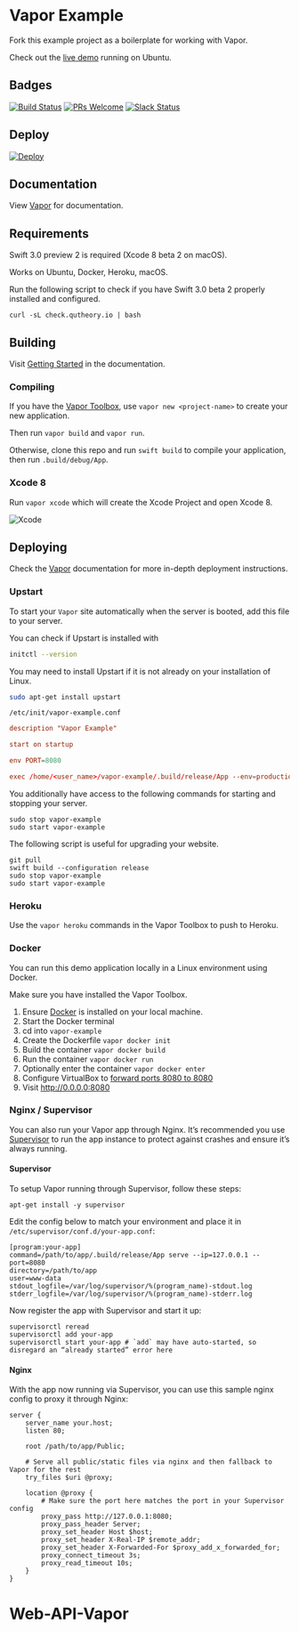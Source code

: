 # Vapor Example

Fork this example project as a boilerplate for working with Vapor.

Check out the [live demo](http://example.qutheory.io) running on Ubuntu.

## Badges
[![Build Status](https://img.shields.io/travis/qutheory/vapor-example.svg?style=flat-square)](https://travis-ci.org/qutheory/vapor-example)
[![PRs Welcome](https://img.shields.io/badge/prs-welcome-brightgreen.svg?style=flat-square)](http://makeapullrequest.com)
[![Slack Status](http://slack.qutheory.io/badge.svg?style=flat-square)](http://slack.qutheory.io)

## Deploy

[![Deploy](https://www.herokucdn.com/deploy/button.svg)](https://heroku.com/deploy)

## Documentation

View [Vapor](https://github.com/qutheory/vapor) for documentation.

## Requirements

Swift 3.0 preview 2 is required (Xcode 8 beta 2 on macOS). 

Works on Ubuntu, Docker, Heroku, macOS.

Run the following script to check if you have Swift 3.0 beta 2 properly installed and configured.

```
curl -sL check.qutheory.io | bash
```

## Building

Visit [Getting Started](http://docs.qutheory.io) in the documentation.

### Compiling

If you have the [Vapor Toolbox](https://github.com/qutheory/vapor-toolbox), use `vapor new <project-name>` to create your new application.

Then run `vapor build` and `vapor run`.

Otherwise, clone this repo and run `swift build` to compile your application, then run `.build/debug/App`.

### Xcode 8

Run `vapor xcode` which will create the Xcode Project and open Xcode 8.

![Xcode](https://cloud.githubusercontent.com/assets/1342803/15592631/3e740df8-2373-11e6-8624-3c89260322aa.png)

## Deploying

Check the [Vapor](https://github.com/qutheory/vapor) documentation for more in-depth deployment instructions.

### Upstart

To start your `Vapor` site automatically when the server is booted, add this file to your server.

You can check if Upstart is installed with 

```sh
initctl --version
```

You may need to install Upstart if it is not already on your installation of Linux.

```sh
sudo apt-get install upstart
```

`/etc/init/vapor-example.conf`

```conf
description "Vapor Example"

start on startup

env PORT=8080

exec /home/<user_name>/vapor-example/.build/release/App --env=production
```

You additionally have access to the following commands for starting and stopping your server.

```shell
sudo stop vapor-example
sudo start vapor-example
```

The following script is useful for upgrading your website.

```shell
git pull
swift build --configuration release
sudo stop vapor-example
sudo start vapor-example
```

### Heroku

Use the `vapor heroku` commands in the Vapor Toolbox to push to Heroku.

### Docker

You can run this demo application locally in a Linux environment using Docker.

Make sure you have installed the Vapor Toolbox.

1. Ensure [Docker](https://www.docker.com) is installed on your local machine.
2. Start the Docker terminal
3. cd into `vapor-example`
4. Create the Dockerfile `vapor docker init`
5. Build the container `vapor docker build`
6. Run the container `vapor docker run`
7. Optionally enter the container `vapor docker enter`
5. Configure VirtualBox to [forward ports 8080 to 8080](https://www.virtualbox.org/manual/ch06.html)
6. Visit http://0.0.0.0:8080

### Nginx / Supervisor

You can also run your Vapor app through Nginx.  It’s recommended you use [Supervisor](http://supervisord.org) to run the app instance to protect against crashes and ensure it’s always running.

#### Supervisor

To setup Vapor running through Supervisor, follow these steps:

`apt-get install -y supervisor`

Edit the config below to match your environment and place it in `/etc/supervisor/conf.d/your-app.conf`:

```shell
[program:your-app]
command=/path/to/app/.build/release/App serve --ip=127.0.0.1 --port=8080
directory=/path/to/app
user=www-data
stdout_logfile=/var/log/supervisor/%(program_name)-stdout.log
stderr_logfile=/var/log/supervisor/%(program_name)-stderr.log
```

Now register the app with Supervisor and start it up:
```shell
supervisorctl reread
supervisorctl add your-app
supervisorctl start your-app # `add` may have auto-started, so disregard an “already started” error here
```

#### Nginx

With the app now running via Supervisor, you can use this sample nginx config to proxy it through Nginx:

```nginx
server {
	server_name your.host;
	listen 80;

	root /path/to/app/Public;

	# Serve all public/static files via nginx and then fallback to Vapor for the rest
	try_files $uri @proxy;

	location @proxy {
		# Make sure the port here matches the port in your Supervisor config
		proxy_pass http://127.0.0.1:8080;
		proxy_pass_header Server;
		proxy_set_header Host $host;
		proxy_set_header X-Real-IP $remote_addr;
		proxy_set_header X-Forwarded-For $proxy_add_x_forwarded_for;
		proxy_connect_timeout 3s;
		proxy_read_timeout 10s;
	}
}
```
# Web-API-Vapor
